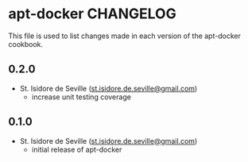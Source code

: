 apt-docker CHANGELOG
=====================

This file is used to list changes made in each version of the apt-docker
cookbook.

0.2.0
-----
- St. Isidore de Seville (st.isidore.de.seville@gmail.com)
  - increase unit testing coverage

0.1.0
-----
- St. Isidore de Seville (st.isidore.de.seville@gmail.com)
  - initial release of apt-docker
